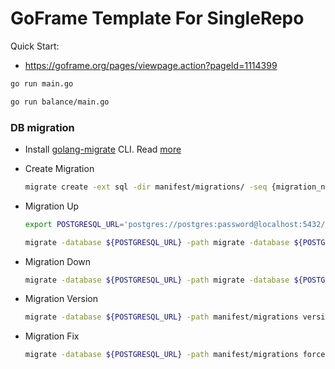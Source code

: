 # GoFrame Template For SingleRepo

Quick Start: 
- https://goframe.org/pages/viewpage.action?pageId=1114399


```bash
go run main.go
```

```bash
go run balance/main.go
```

### DB migration

- Install [golang-migrate](https://github.com/golang-migrate/migrate/tree/master/cmd/migrate) CLI. Read [more](https://www.freecodecamp.org/news/database-migration-golang-migrate/)
- Create Migration

  ```bash
  migrate create -ext sql -dir manifest/migrations/ -seq {migration_name}
  ```

- Migration Up

  ```bash
  export POSTGRESQL_URL='postgres://postgres:password@localhost:5432/postgres?sslmode=disable'

  migrate -database ${POSTGRESQL_URL} -path migrate -database ${POSTGRESQL_URL} -path manifest/migrations up
  ```

- Migration Down

  ```bash
  migrate -database ${POSTGRESQL_URL} -path migrate -database ${POSTGRESQL_URL} -path manifest/migrations down
  ```

- Migration Version

  ```bash
  migrate -database ${POSTGRESQL_URL} -path manifest/migrations version
  ```

- Migration Fix

  ```bash
  migrate -database ${POSTGRESQL_URL} -path manifest/migrations force {version}
  ```